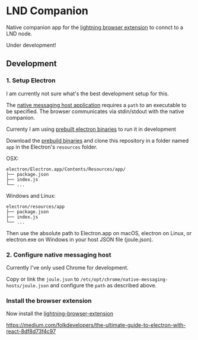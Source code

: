 # LND Companion

Native companion app for the [lightning browser extension](https://github.com/bumi/lightning-browser-extension) to connct to a LND node. 

Under development!


## Development

### 1. Setup Electron

I am currently not sure what's the best development setup for this.

The [native messaging host application](https://developer.chrome.com/docs/apps/nativeMessaging/#native-messaging-host-manifest) requires 
a `path` to an executable to be specified. The browser communicates via stdin/stdout with the native companion. 

Currenty I am using [prebuilt electron binaries](https://www.electronjs.org/docs/tutorial/application-distribution#with-prebuilt-binaries) to run it in development

Download the [prebuild binaries](https://github.com/electron/electron/releases) and clone this repository in a folder named `app` in the Electron's `resources` folder.

OSX: 
```
electron/Electron.app/Contents/Resources/app/
├── package.json
├── index.js
└── ...
```

Windows and Linux:
```
electron/resources/app
├── package.json
├── index.js
└── ...
```

Then use the absolute path to Electron.app on macOS, electron on Linux, or electron.exe on Windows in your host JSON file (joule.json).

### 2. Configure native messaging host

Currently I've only used Chrome for development.

Copy or link the `joule.json` to `/etc/opt/chrome/native-messaging-hosts/joule.json` and configure the `path` as described above.


### Install the browser extension

Now install the [lightning-browser-extension](https://github.com/bumi/lightning-browser-extension)



https://medium.com/folkdevelopers/the-ultimate-guide-to-electron-with-react-8df8d73f4c97
